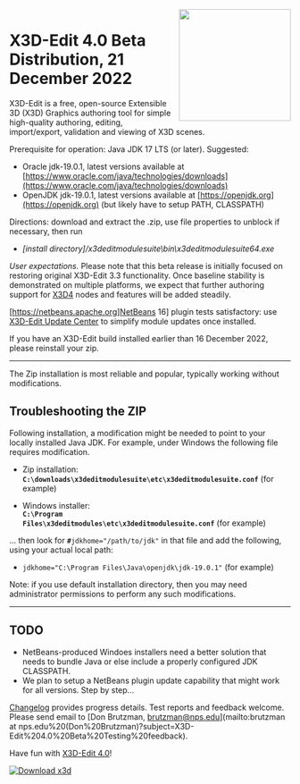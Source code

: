 <img align='right' width='200' src="https://www.web3d.org/x3d/content/examples/images//oss-rising-star-white.svg"/>
<!--
https://sourceforge.net/p/x3d/admin/files/badges/
-->

# X3D-Edit 4.0 Beta Distribution, 21 December 2022

<!-- posted at https://sourceforge.net/projects/x3d/files -->

X3D-Edit is a free, open-source Extensible 3D (X3D) Graphics authoring tool for simple high-quality authoring, editing, import/export, validation and viewing of X3D scenes.

Prerequisite for operation: Java JDK 17 LTS (or later).  Suggested:

* Oracle  jdk-19.0.1, latest versions available at [https://www.oracle.com/java/technologies/downloads](https://www.oracle.com/java/technologies/downloads)
* OpenJDK jdk-19.0.1, latest versions available at [https://openjdk.org](https://openjdk.org) (but likely have to setup PATH, CLASSPATH)

Directions: download and extract the .zip, use file properties to unblock if necessary, then run

* *[install directory]/x3deditmodulesuite\bin\x3deditmodulesuite64.exe*

*User expectations.* Please note that this beta release is initially focused on restoring original X3D-Edit 3.3 functionality.
Once baseline stability is demonstrated on multiple platforms, we expect that further authoring support for 
[X3D4](https://www.web3d.org/x3d4) nodes and features will be added steadily.

[https://netbeans.apache.org]NetBeans 16] plugin tests satisfactory: use [X3D-Edit Update Center](https://savage.nps.edu/X3D-Edit/#Downloads) to simplify module updates once installed.

If you have an X3D-Edit build installed earlier than 16 December 2022, please reinstall your zip.

----

The Zip installation is most reliable and popular, typically working without modifications.

## Troubleshooting the ZIP

Following installation, a modification might be needed to point to your locally installed Java JDK.
For example, under Windows the following file requires modification.

* Zip installation:  <br /><b><code>C:\downloads\x3deditmodulesuite\etc\x3deditmodulesuite.conf</code></b> (for example)

* Windows installer: <br /><b><code>C:\Program Files\x3deditmodules\etc\x3deditmodulesuite.conf</code></b> (for example)

... then look for <code><b>#</b>jdkhome="/path/to/jdk"</code> in that file and add the following, using your actual local path:

* <code>jdkhome="C:\Program Files\Java\openjdk\jdk-19.0.1"</code> (for example)

Note: if you use default installation directory, then you may need administrator permissions to perform any such modifications.

----

## TODO

* NetBeans-produced Windoes installers need a better solution that needs to bundle Java or else include a properly configured JDK CLASSPATH.
* We plan to setup a NetBeans plugin update capability that might work for all versions. Step by step...

[Changelog](https://sourceforge.net/p/x3d/code/HEAD/log/?path=/www.web3d.org/x3d/tools/X3dEdit4.0/X3dEditModuleSuite/README.distribution.md) provides progress details.
Test reports and feedback welcome.  Please send email to
[Don Brutzman, brutzman@nps.edu](mailto:brutzman at nps.edu%20(Don%20Brutzman)?subject=X3D-Edit%204.0%20Beta%20Testing%20feedback).

Have fun with [X3D-Edit 4.0](https://savage.nps.edu/X3D-Edit)!

[![Download x3d](https://img.shields.io/sourceforge/dt/x3d.svg)](https://sourceforge.net/projects/x3d/files/stats/timeline)
<!--
[![Download x3d](https://img.shields.io/sourceforge/dt/x3d.svg)](https://sourceforge.net/projects/x3d/files/latest/download)
-->
